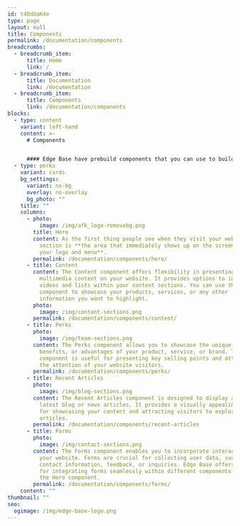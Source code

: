 ```yaml
---
id: t4DdUaK4o
type: page
layout: null
title: Components
permalink: /documentation/components
breadcrumbs:
  - breadcrumb_item:
      title: Home
      link: /
  - breadcrumb_item:
      title: Documentation
      link: /documentation
  - breadcrumb_item:
      title: Components
      link: /documentation/components
blocks:
  - type: content
    variant: left-hand
    content: >-
      # Components


      #### Edge Base have prebuild components that you can use to build your website:
  - type: perks
    variant: cards
    bg_settings:
      variant: no-bg
      overlay: no-overlay
      bg_photo: ""
    title: ""
    columns:
      - photo:
          image: /img/afk_logo-removebg.png
        title: Hero
        content: As the first thing people see when they visit your website, a hero
          section is **the area that immediately shows up on the screen under
          your logo and menu**.
        permalink: /documentation/components/hero/
      - title: Content
        content: The Content component offers flexibility in presenting textual and
          multimedia content on your website. It provides options to include
          videos and lists within your content sections. You can use this
          component to showcase your products, services, or any other
          information you want to highlight.
        photo:
          image: /img/content-sections.png
        permalink: /documentation/components/content/
      - title: Perks
        photo:
          image: /img/team-sections.png
        content: The Perks component allows you to showcase the unique features,
          benefits, or advantages of your product, service, or brand. This
          component is useful for presenting key selling points and attracting
          the attention of your website visitors.
        permalink: /documentation/components/perks/
      - title: Recent Articles
        photo:
          image: /img/blog-sections.png
        content: The Recent Articles component is designed to display a list of your
          latest blog or news articles. It provides a visually appealing layout
          for showcasing your content and attracting visitors to explore your
          articles.
        permalink: /documentation/components/recent-articles
      - title: Forms
        photo:
          image: /img/contact-sections.png
        content: The Forms component enables you to incorporate interactive forms into
          your website. Forms are crucial for collecting user data, such as
          contact information, feedback, or inquiries. Edge Base offers options
          for integrating forms seamlessly within different components, such as
          the Hero component.
        permalink: /documentation/components/forms/
    content: ""
thumbnail: ""
seo:
  ogimage: /img/edge-base-logo.png
---
```

